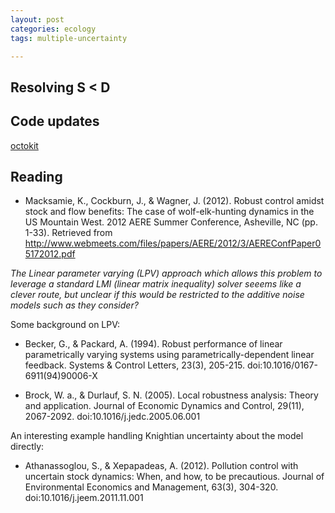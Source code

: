 ```yaml
---
layout: post
categories: ecology
tags: multiple-uncertainty 

---
```



## Resolving S < D 



## Code updates

[octokit](https://github.com/pengwynn/octokit/issues/127)

## Reading

* Macksamie, K., Cockburn, J., & Wagner, J. (2012). Robust control amidst stock and flow benefits: The case of wolf-elk-hunting dynamics in the US Mountain West. 2012 AERE Summer Conference, Asheville, NC (pp. 1-33). Retrieved from http://www.webmeets.com/files/papers/AERE/2012/3/AEREConfPaper05172012.pdf

*The Linear parameter varying (LPV) approach which allows this problem to leverage a standard LMI (linear matrix inequality) solver seeems like a clever route, but unclear if this would be restricted to the additive noise models such as they consider?*


Some background on LPV:

* Becker, G., & Packard, A. (1994). Robust performance of linear parametrically varying systems using parametrically-dependent linear feedback. Systems & Control Letters, 23(3), 205-215. doi:10.1016/0167-6911(94)90006-X

* Brock, W. a., & Durlauf, S. N. (2005). Local robustness analysis: Theory and application. Journal of Economic Dynamics and Control, 29(11), 2067-2092. doi:10.1016/j.jedc.2005.06.001


An interesting example handling Knightian uncertainty about the model directly:

* Athanassoglou, S., & Xepapadeas, A. (2012). Pollution control with uncertain stock dynamics: When, and how, to be precautious. Journal of Environmental Economics and Management, 63(3), 304-320. doi:10.1016/j.jeem.2011.11.001


